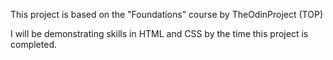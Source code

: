 This project is based on the "Foundations" course by TheOdinProject (TOP)

I will be demonstrating skills in HTML and CSS by the time this project is completed.